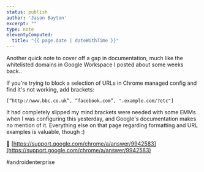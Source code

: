 ```yaml
---
status: publish
author: 'Jason Bayton'
excerpt: ""
type: note
eleventyComputed:
  title: "{{ page.date | dateWithTime }}"
---
```

Another quick note to cover off a gap in documentation, much like the whitelisted domains in Google Workspace I posted about some weeks back.. 

If you're trying to block a selection of URLs in Chrome managed config and find it's not working, add brackets:

`[“http://www.bbc.co.uk”, “facebook.com”, ".example.com/?etc"]`

It had completely slipped my mind brackets were needed with some EMMs when I was configuring this yesterday, and Google's documentation makes no mention of it. Everything else on that page regarding formatting and URL examples is valuable, though :)

🔗 [https://support.google.com/chrome/a/answer/9942583](https://support.google.com/chrome/a/answer/9942583)

#androidenterprise